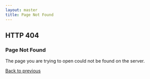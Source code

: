 ```yaml
---
layout: master
title: Page Not Found
---
```


<h2>HTTP 404</h2>
<h3>Page Not Found</h3>
<p>The page you are trying to open could not be found on the server.</p>
<a class="button primary" href="javascript:history.back(0);">Back to previous</a>
